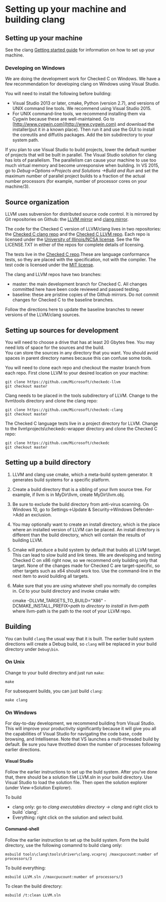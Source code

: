 # Setting up your machine and building clang

## Setting up your machine

See the clang [Getting started guide](http://clang.llvm.org/get_started.html) for information
on how to set up your machine.

### Developing on Windows

We are doing the development work for Checked C on Windows. We have a few recommendation for developing 
clang on Windows using Visual Studio. 
 
You will need to install the following before building: 

- Visual Studio 2013 or later, cmake, Python (version 2.7), and versions of UNIX command line tools. We
recommend using Visual Studio 2015. 
- For UNIX command-line tools, we recommend installing them via Cygwin because these are well-maintained. 
Go to [http://www.cygwin.com](http://www.cygwin.com) and download the installer(put it in a known place).
Then run it and use the GUI to install the coreutils and diffutils packages.  Add the bin subdirectory to your system path.

If you plan to use Visual Studio to build projects, lower the default number of projects that will be built in parallel. 
The Visual Studio solution for clang has lots of parallelism. The parallelism can cause your machine to use too much
virtual memory and become unresponsive when building.  In VS 2015, go to _Debug->Options->Projects and Solutions ->Build and Run_ and 
set the maximum number of parallel project builds to a fraction of the actual number processors
(for example, number of processor cores on your machine/3).

## Source organization
LLVM uses subversion for distributed source code control.   It is mirrored by Git repositories on Github: the
[LLVM mirror](https://github.com/llvm-mirror/llvm) and
[clang mirror](https://github.com/llvm-mirror/clang).

The code for the Checked C version of LLVM/clang lives in two repositories: the [Checked C clang repo](https://github.com/Microsoft/checked-clang)
and the [Checked C LLVM repo](https://github.com/Microsoft/checkedc-llvm).  Each repo is licensed 
under the [University of Illinois/NCSA license](https://opensource.org/licenses/NCSA).
See the file LICENSE.TXT in either of the repos for complete details of licensing.  

The tests live in the [Checked C repo](https://github.com/Microsoft/checkedc).These are
language conformance tests, so they are placed with the specification, not with the compiler.
The test code is licensed under the [MIT license](https://opensource.org/licenses/MIT).  

The clang and LLVM repos have two branches:

- master: the main development branch  for Checked C.   All changes committed here have been code reviewed and passed testing.
- baseline: these are pristine copies of the Github mirrors.   Do not commit changes for Checked C to the baseline branches.

Follow the directions here to update the baseline branches to newer versions of the LLVM/clang sources.

## Setting up sources for development

You will need to choose a drive that has at least 20 Gbytes free.  You may need lots of space for the sources and the build.   
You can store the sources in any directory that you want.  You should avoid spaces in parent directory names because this can confuse some tools.

You will need to clone each repo and checkout the master branch from each repo.  First clone LLVM to your desired location on your machine:
```
git clone https://github.com/Microsoft/checkedc-llvm
git checkout master
```
Clang  needs to be placed in the tools subdirectory of LLVM.  Change to the llvm\tools directory and clone the clang repo:
```
git clone https://github.com/Microsoft/checkedc-clang
git checkout master
```
The Checked C language tests live in a project directory for LLVM.  Change to the  llvm\projects\checkedc-wrapper directory
and clone the Checked C repo:
```
git clone https://github.com/Microsoft/checkedc
git checkout master
```

## Setting up a build directory

1. LLVM and clang use cmake, which a meta-build system generator. It generates build systems for a specific platform. 
2. Create a build directory that is a sibling of your llvm source tree.  For example, if llvm is in MyDir\llvm, create MyDir\llvm.obj.      
3. Be sure to exclude the build directory from anti-virus scanning.   On Windows 10, go to Settings->Update & Security->Windows Defender->Add an exclusion.
4. You may optionally want to create an install directory, which is the place where an installed version of LLVM can be placed. 
An install directory is different than the build directory, which will contain the results of building LLVM.
5. Cmake will produce a build system by default that builds all LLVM target.  This can lead to slow build and link times.  We are developing and testing
   Checked C on x86 right now, so we recommend only building only that target.  None of the changes made for Checked C are target-specific, so other targets such as
   x64 should work too.  Use the command-line in the next item to avoid building all targets.
6. Make sure that you are using whatever shell you normally do compiles in.  Cd to your build directory and invoke cmake with: 

	cmake -DLLVM\_TARGETS\_TO\_BUILD="X86" -DCMAKE\_INSTALL\_PREFIX=_path to directory to install in_  _llvm-path_
where llvm-path is the path to the root of your LLVM repo.
	
## Building

You can build `clang` the usual way that it is built.   The earlier build system directions will create a Debug build,
so `clang` will be replaced in your build directory under `Debug\bin`.

### On Unix

Change to your build directory and just run `make`:

	make

For subsequent builds, you can just build `clang`:

	make clang

### On Windows

For day-to-day development, we recommend building from Visual Studio.  This will improve your productivity significantly because it will give you
all the capabilities of Visual Studio for navigating the code base, code browsing, and Intellisense.  Note that VS launches a multi-threaded build 
by default.  Be sure you have throttled down the number of processes following earlier directions. 

#### Visual Studio
Follow the earlier instructions to set up the buld system.  After you've done that, there should be a solution file LLVM.sln in
your build directory.  Use Visual Studio to load the solution file. Then open the solution explorer (under View->Solution Explorer). 

To build

- clang only: go to _clang executables directory -> clang_ and right click to build `clang'.
- Everything: right click on the solution and select build.

#### Command-shell

Follow the earlier instruction to set up the build system.  Form the build directory, use the following comamnd to build clang only:

	msbuild tools\clang\tools\driver\clang.vcxproj /maxcpucount:number of processors/3

To build everything:

	msbuild LLVM.sln //maxcpucount:number of processors/3

To clean the build directory:

	msbuild /t:clean LLVM.sln
